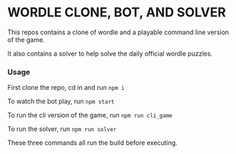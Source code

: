 # WORDLE CLONE, BOT, AND SOLVER

This repos contains a clone of wordle and a playable command line version of the game.

It also contains a solver to help solve the daily official wordle puzzles.

### Usage

First clone the repo, cd in and run `npm i`

To watch the bot play, run `npm start`

To run the cli version of the game, run `npm run cli_game`

To run the solver, run `npm run solver`

These three commands all run the build before executing.